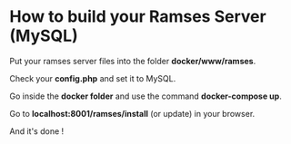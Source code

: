 # How to build your Ramses Server (MySQL)

Put your ramses server files into the folder **docker/www/ramses**.

Check your **config.php** and set it to MySQL.

Go inside the **docker folder** and use the command **docker-compose up**.

Go to **localhost:8001/ramses/install** (or update) in your browser.

And it's done !

